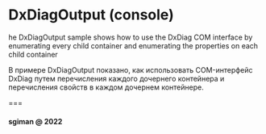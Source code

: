 # DxDiagOutput (console)

he DxDiagOutput sample shows how to use the DxDiag COM interface by enumerating every child container and enumerating the properties on each child container

В примере DxDiagOutput показано, как использовать COM-интерфейс DxDiag 
путем перечисления каждого дочернего контейнера 
и перечисления свойств в каждом дочернем контейнере.

===
#### sgiman @ 2022
